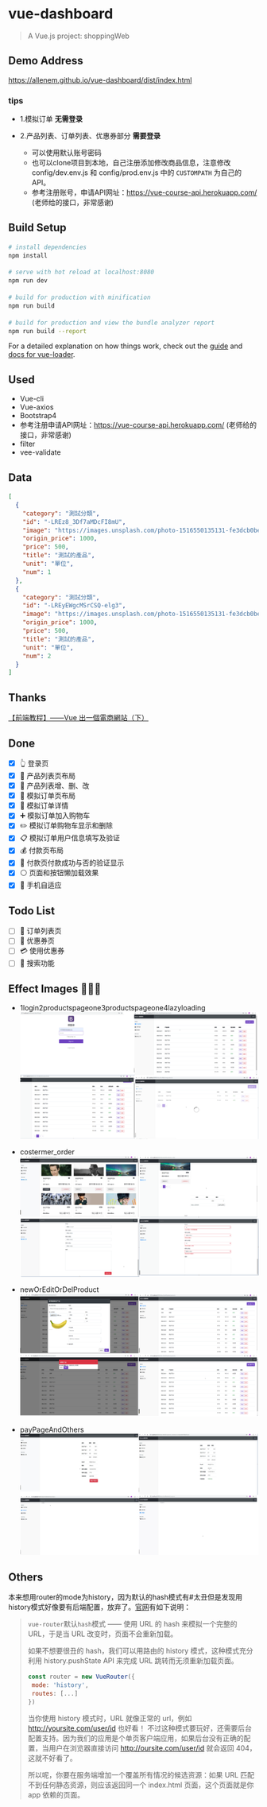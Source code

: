 # vue-dashboard

> A Vue.js project: shoppingWeb   

## Demo Address

https://allenem.github.io/vue-dashboard/dist/index.html

### tips
* 1.模拟订单 **无需登录**

* 2.产品列表、订单列表、优惠券部分 **需要登录**   
  + 可以使用默认账号密码
  + 也可以clone项目到本地，自己注册添加修改商品信息，注意修改 config/dev.env.js 和 config/prod.env.js 中的 ```CUSTOMPATH``` 为自己的API。
  + 参考注册账号，申请API网址：https://vue-course-api.herokuapp.com/ (老师给的接口，非常感谢)   

## Build Setup

``` bash
# install dependencies
npm install

# serve with hot reload at localhost:8080
npm run dev

# build for production with minification
npm run build

# build for production and view the bundle analyzer report
npm run build --report
```

For a detailed explanation on how things work, check out the [guide](http://vuejs-templates.github.io/webpack/) and [docs for vue-loader](http://vuejs.github.io/vue-loader).

## Used
* Vue-cli
* Vue-axios
* Bootstrap4
* 参考注册申请API网址：https://vue-course-api.herokuapp.com/ (老师给的接口，非常感谢)
* filter
* vee-validate

## Data  
```json
[
  {
    "category": "測試分類",
    "id": "-LREz8_3Df7aMDcFI8mU",
    "image": "https://images.unsplash.com/photo-1516550135131-fe3dcb0bedc7?ixlib=rb-0.3.5&ixid=eyJhcHBfaWQiOjEyMDd9&s=621e8231a4e714c2e85f5acbbcc6a730&auto=format&fit=crop&w=1352&q=80",
    "origin_price": 1000,
    "price": 500,
    "title": "測試的產品",
    "unit": "單位",
    "num": 1
  },
  {
    "category": "測試分類",
    "id": "-LREyEWgcMSrCSQ-elg3",
    "image": "https://images.unsplash.com/photo-1516550135131-fe3dcb0bedc7?ixlib=rb-0.3.5&ixid=eyJhcHBfaWQiOjEyMDd9&s=621e8231a4e714c2e85f5acbbcc6a730&auto=format&fit=crop&w=1352&q=80",
    "origin_price": 1000,
    "price": 500,
    "title": "測試的產品",
    "unit": "單位",
    "num": 2
  }
]
```

## Thanks
[【前端教程】——Vue 出一個電商網站（下）](https://www.bilibili.com/video/av35541119)

## Done
- [x] :point_up_2: 登录页
- [x] :gift: 产品列表页布局
- [x] :pencil: 产品列表增、删、改
- [x] :card_index: 模拟订单页布局
- [x] :scroll: 模拟订单详情
- [x] :heavy_plus_sign: 模拟订单加入购物车
- [x] :pencil2: 模拟订单购物车显示和删除
- [x] :clipboard: 模拟订单用户信息填写及验证
- [x] :moneybag: 付款页布局
- [x] :money_with_wings: 付款页付款成功与否的验证显示
- [x] :white_circle: 页面和按钮懒加载效果
- [x] :iphone: 手机自适应

## Todo List
- [ ] :bookmark_tabs: 订单列表页
- [ ] :ticket: 优惠券页
- [ ] :credit_card: 使用优惠券
- [ ] :eyes: 搜索功能

## Effect Images :tada::confetti_ball::balloon:

* 1login2productspageone3productspageone4lazyloading
![1login2productspageone3productspageone4lazyloading](effectPictures/1login2productspageone3productspageone4lazyloading.png)   

* costermer_order
![costermer_order](effectPictures/costermer_order.png)   

* newOrEditOrDelProduct
![newOrEditOrDelProduct](effectPictures/newOrEditOrDelProduct.png)   

* payPageAndOthers
![payPageAndOthers](effectPictures/paypageAndOthers.png)   

## Others

本来想用router的mode为history，因为默认的hash模式有#太丑但是发现用history模式好像要有后端配置，放弃了。[官网](https://router.vuejs.org/zh/guide/essentials/history-mode.html)有如下说明：   

>``` vue-router ```默认``` hash ```模式 —— 使用 URL 的 hash 来模拟一个完整的 URL，于是当 URL 改变时，页面不会重新加载。
>
>如果不想要很丑的 hash，我们可以用路由的 history 模式，这种模式充分利用 history.pushState API 来完成 URL 跳转而无须重新加载页面。
>```js
>const router = new VueRouter({
>  mode: 'history',
>  routes: [...]
>})
>```
>当你使用 history 模式时，URL 就像正常的 url，例如 http://yoursite.com/user/id 也好看！
>不过这种模式要玩好，还需要后台配置支持。因为我们的应用是个单页客户端应用，如果后台没有正确的配置，当用户在浏览器直接访问 http://oursite.com/user/id 就会返回 404，这就不好看了。
>   
>所以呢，你要在服务端增加一个覆盖所有情况的候选资源：如果 URL 匹配不到任何静态资源，则应该返回同一个 index.html 页面，这个页面就是你 app 依赖的页面。
